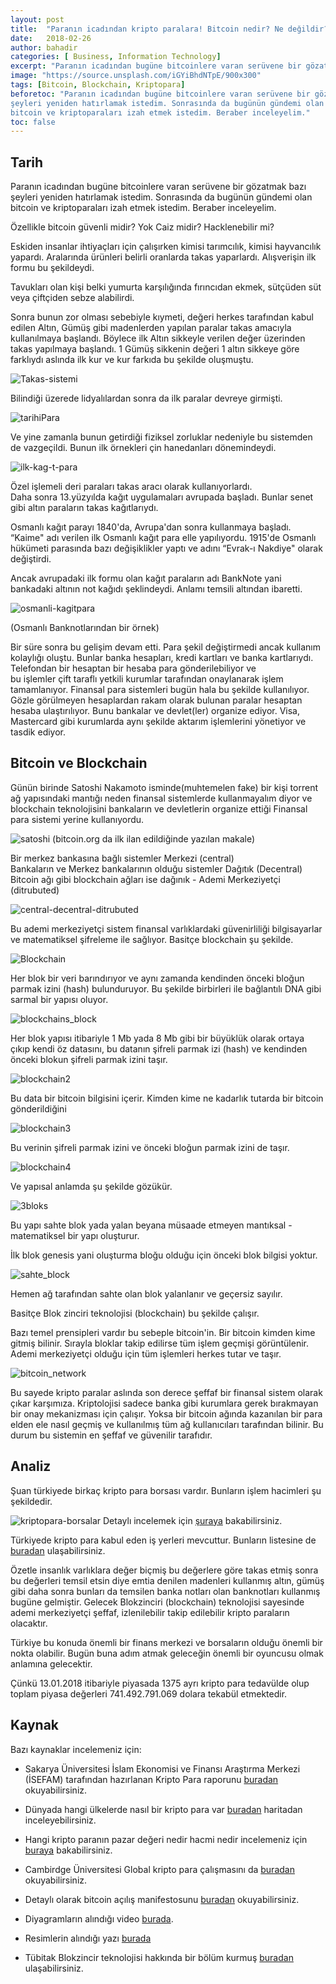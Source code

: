 ```yaml
---
layout: post
title:  "Paranın icadından kripto paralara! Bitcoin nedir? Ne değildir?"
date:   2018-02-26
author: bahadir
categories: [ Business, Information Technology]
excerpt: "Paranın icadından bugüne bitcoinlere varan serüvene bir gözatmak..."
image: "https://source.unsplash.com/iGYiBhdNTpE/900x300" 
tags: [Bitcoin, Blockchain, Kriptopara]
beforetoc: "Paranın icadından bugüne bitcoinlere varan serüvene bir gözatmak bazı
şeyleri yeniden hatırlamak istedim. Sonrasında da bugünün gündemi olan
bitcoin ve kriptoparaları izah etmek istedim. Beraber inceleyelim."
toc: false
---
```


## Tarih

Paranın icadından bugüne bitcoinlere varan serüvene bir gözatmak bazı
şeyleri yeniden hatırlamak istedim. Sonrasında da bugünün gündemi olan
bitcoin ve kriptoparaları izah etmek istedim. Beraber inceleyelim.

Özellikle bitcoin güvenli midir? Yok Caiz midir? Hacklenebilir mi?

Eskiden insanlar ihtiyaçları için çalışırken kimisi tarımcılık, kimisi
hayvancılık yapardı. Aralarında ürünleri belirli oranlarda takas
yaparlardı. Alışverişin ilk formu bu şekildeydi.

Tavukları olan kişi belki yumurta karşılığında fırıncıdan ekmek,
sütçüden süt veya çiftçiden sebze alabilirdi.

Sonra bunun zor olması sebebiyle kıymeti, değeri herkes tarafından kabul
edilen Altın, Gümüş gibi madenlerden yapılan paralar takas amacıyla
kullanılmaya başlandı. Böylece ilk Altın sikkeyle verilen değer
üzerinden takas yapılmaya başlandı. 1 Gümüş sikkenin değeri 1 altın
sikkeye göre farklıydı aslında ilk kur ve kur farkıda bu şekilde
oluşmuştu.

![Takas-sistemi](Takas-sistemi.jpg)

Bilindiği üzerede lidyalılardan sonra da ilk paralar devreye girmişti.

![tarihiPara](tarihiPara.jpg)

Ve yine zamanla bunun getirdiği fiziksel zorluklar nedeniyle bu
sistemden de vazgeçildi. Bunun ilk örnekleri çin hanedanları
dönemindeydi.

![ilk-kag-t-para](ilk-kag-t-para.jpg)

Özel işlemeli deri paraları takas aracı olarak kullanıyorlardı.\
 Daha sonra 13.yüzyılda kağıt uygulamaları avrupada başladı. Bunlar
senet gibi altın paraların takas kağıtlarıydı.

Osmanlı kağıt parayı 1840'da, Avrupa'dan sonra kullanmaya başladı.
“Kaime" adı verilen ilk Osmanlı kağıt para elle yapılıyordu. 1915'de
Osmanlı hükümeti parasında bazı değişiklikler yaptı ve adını “Evrak-ı
Nakdiye" olarak değiştirdi.

Ancak avrupadaki ilk formu olan kağıt paraların adı BankNote yani
bankadaki altının not kağıdı şeklindeydi. Anlamı temsili altından
ibaretti.

![osmanli-kagitpara](osmanli-kagitpara.jpg)

(Osmanlı Banknotlarından bir örnek)

Bir süre sonra bu gelişim devam etti. Para şekil değiştirmedi ancak
kullanım kolaylığı oluştu. Bunlar banka hesapları, kredi kartları ve
banka kartlarıydı. Telefondan bir hesaptan bir hesaba para
gönderilebiliyor ve\
 bu işlemler çift taraflı yetkili kurumlar tarafından onaylanarak işlem
tamamlanıyor. Finansal para sistemleri bugün hala bu şekilde
kullanılıyor. Gözle görülmeyen hesaplardan rakam olarak bulunan paralar
hesaptan hesaba ulaştırılıyor. Bunu bankalar ve devlet(ler) organize
ediyor. Visa, Mastercard gibi kurumlarda aynı şekilde aktarım
işlemlerini yönetiyor ve tasdik ediyor.

## Bitcoin ve Blockchain

Günün birinde Satoshi Nakamoto isminde(muhtemelen fake) bir kişi torrent
ağ yapısındaki mantığı neden finansal sistemlerde kullanmayalım diyor ve
blockchain teknolojisini bankaların ve devletlerin organize ettiği
Finansal para sistemi yerine kullanıyordu.

![satoshi](satoshi.png)
 (bitcoin.org da ilk ilan edildiğinde yazılan makale)

Bir merkez bankasına bağlı sistemler Merkezi (central)\
 Bankaların ve Merkez bankalarının olduğu sistemler Dağıtık (Decentral)\
 Bitcoin ağı gibi blockchain ağları ise dağınık - Ademi Merkeziyetçi
(ditrubuted)


![central-decentral-ditrubuted](central-decentral-ditrubuted.jpg)

Bu ademi merkeziyetçi sistem finansal varlıklardaki güvenirliliği
bilgisayarlar ve matematiksel şifreleme ile sağlıyor. Basitçe blockchain
şu şekilde.

![Blockchain](Blockchain.png)

Her blok bir veri barındırıyor ve aynı zamanda kendinden önceki bloğun
parmak izini (hash) bulunduruyor. Bu şekilde birbirleri ile bağlantılı
DNA gibi sarmal bir yapısı oluyor.

![blockchains\_block](blockchains_block.png)

Her blok yapısı itibariyle 1 Mb yada 8 Mb gibi bir büyüklük olarak
ortaya çıkıp kendi öz datasını, bu datanın şifreli parmak izi (hash) ve
kendinden önceki blokun şifreli parmak izini taşır.


![blockchain2](blockchain2.jpg)

Bu data bir bitcoin bilgisini içerir. Kimden kime ne kadarlık tutarda
bir bitcoin gönderildiğini

![blockchain3](blockchain3.jpg)

Bu verinin şifreli parmak izini ve önceki bloğun parmak izini de taşır.

![blockchain4](blockchain4.jpg)

Ve yapısal anlamda şu şekilde gözükür.

![3bloks](3bloks.jpg)

Bu yapı sahte blok yada yalan beyana müsaade etmeyen mantıksal -
matematiksel bir yapı oluşturur.

İlk blok genesis yani oluşturma bloğu olduğu için önceki blok bilgisi
yoktur.

![sahte\_block](sahte_block.jpg)

Hemen ağ tarafından sahte olan blok yalanlanır ve geçersiz sayılır.

Basitçe Blok zinciri teknolojisi (blockchain) bu şekilde çalışır.

Bazı temel prensipleri vardır bu sebeple bitcoin'in. Bir bitcoin kimden
kime gitmiş bilinir. Sırayla bloklar takip edilirse tüm işlem geçmişi
görüntülenir. Ademi merkeziyetçi olduğu için tüm işlemleri herkes tutar
ve taşır.

![bitcoin\_network](bitcoin_network.jpg)

Bu sayede kripto paralar aslında son derece şeffaf bir finansal sistem
olarak çıkar karşımıza. Kriptolojisi sadece banka gibi kurumlara gerek
bırakmayan bir onay mekanizması için çalışır. Yoksa bir bitcoin ağında
kazanılan bir para elden ele nasıl geçmiş ve kullanılmış tüm ağ
kullanıcıları tarafından bilinir. Bu durum bu sistemin en şeffaf ve
güvenilir tarafıdır.

## Analiz

Şuan türkiyede birkaç kripto para borsası vardır. Bunların işlem
hacimleri şu şekildedir.

![kriptopara-borsalar](./Paranın%20icadından%20Blockchain'e%20bir%20kripto%20para%20macerası_files/kriptopara-borsalar.png)
Detaylı incelemek için
[şuraya](https://webrazzi.com/2017/10/31/turkiyenin-kripto-para-borsalarinin-hacmi-ne-kadar/)
bakabilirsiniz.

Türkiyede kripto para kabul eden iş yerleri mevcuttur. Bunların
listesine de
[buradan](http://www.kriptopara.org/turkiyede-bitcoin-kabul-eden-yerlerin-listesi/)
ulaşabilirsiniz.

Özetle insanlık varlıklara değer biçmiş bu değerlere göre takas etmiş
sonra bu değerleri temsil etsin diye emtia denilen madenleri kullanmış
altın, gümüş gibi daha sonra bunları da temsilen banka notları olan
banknotları kullanmış bugüne gelmiştir. Gelecek Blokzinciri (blockchain)
teknolojisi sayesinde ademi merkeziyetçi şeffaf, izlenilebilir takip
edilebilir kripto paraların olacaktır.

Türkiye bu konuda önemli bir finans merkezi ve borsaların olduğu önemli
bir nokta olabilir. Bugün buna adım atmak geleceğin önemli bir oyuncusu
olmak anlamına gelecektir.

Çünkü 13.01.2018 itibariyle piyasada 1375 ayrı kripto para tedavülde
olup toplam piyasa değerleri 741.492.791.069 dolara tekabül etmektedir.

## Kaynak

Bazı kaynaklar incelemeniz için:

-   Sakarya Üniversitesi İslam Ekonomisi ve Finansı Araştırma Merkezi
    (İSEFAM) tarafından hazırlanan Kripto Para raporunu
    [buradan](http://www.isefam.sakarya.edu.tr/wp-content/uploads/2018/01/Kripto-Para-Birimleri-ve-f%C4%B1khi-A%C3%A7%C4%B1dan-De%C4%9Ferlendirilmesi_son.pdf)
    okuyabilirsiniz.

-   Dünyada hangi ülkelerde nasıl bir kripto para var
    [buradan](http://coinmap.org/) haritadan inceleyebilirsiniz.

-   Hangi kripto paranın pazar değeri nedir hacmi nedir incelemeniz için
    [buraya](https://coinmarketcap.com/) bakabilirsiniz.

-   Cambirdge Üniversitesi Global kripto para çalışmasını da
    [buradan](https://www.jbs.cam.ac.uk/fileadmin/user_upload/research/centres/alternative-finance/downloads/2017-global-cryptocurrency-benchmarking-study.pdf)
    okuyabilirsiniz.

-   Detaylı olarak bitcoin açılış manifestosunu
    [buradan](https://bitcoin.org/bitcoin.pdf) okuyabilirsiniz.

-   Diyagramların alındığı video
    [burada](https://www.youtube.com/watch?v=SSo_EIwHSd4&t=1s).

-   Resimlerin alındığı yazı
    [burada](http://www.kidsbank.com.tr/content20/Paranin-Hikayesi)

-   Tübitak Blokzincir teknolojisi hakkında bir bölüm kurmuş
    [buradan](http://blokzincir.tubitak.gov.tr/) ulaşabilirsiniz.
